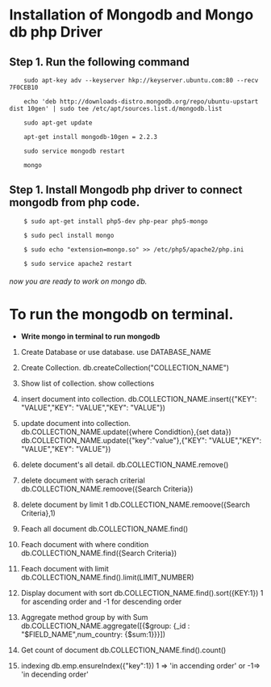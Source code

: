 # Installation of Mongodb and Mongo db php Driver
	
## Step 1. Run the following command 
		sudo apt-key adv --keyserver hkp://keyserver.ubuntu.com:80 --recv 7F0CEB10

		echo 'deb http://downloads-distro.mongodb.org/repo/ubuntu-upstart dist 10gen' | sudo tee /etc/apt/sources.list.d/mongodb.list

		sudo apt-get update

		apt-get install mongodb-10gen = 2.2.3

		sudo service mongodb restart

		mongo


## Step 1. Install Mongodb php driver to connect mongodb from php code.

		$ sudo apt-get install php5-dev php-pear php5-mongo

		$ sudo pecl install mongo

		$ sudo echo "extension=mongo.so" >> /etc/php5/apache2/php.ini

		$ sudo service apache2 restart

###### now you are ready to work on mongo db.

# To run the mongodb on terminal.

* **Write mongo in terminal to run mongodb**

1. Create Database or use database.
		use DATABASE_NAME

2. Create Collection. 
		db.createCollection("COLLECTION_NAME")

3. Show list of collection. 
		show collections

4. insert document into collection.
		db.COLLECTION_NAME.insert({"KEY": "VALUE","KEY": "VALUE","KEY": "VALUE"}) 

5. update document into collection.
		db.COLLECTION_NAME.update({where Condidtion},{set data})
			db.COLLECTION_NAME.update({"key":"value"},{"KEY": "VALUE","KEY": "VALUE","KEY": "VALUE"})

6. delete document's all detail.
		db.COLLECTION_NAME.remove()

7. delete document with serach criterial
		db.COLLECTION_NAME.remoove({Search Criteria})

8. delete document by limit 1 
		db.COLLECTION_NAME.remoove({Search Criteria},1)

9. Feach all document 
		db.COLLECTION_NAME.find()

10. Feach document with where condition 
		db.COLLECTION_NAME.find({Search Criteria})

11. Feach document with limit
		db.COLLECTION_NAME.find().limit(LIMIT_NUMBER)

12. Display document with sort 
		db.COLLECTION_NAME.find().sort({KEY:1}) 
		1 for ascending order and -1 for descending order

13. Aggregate method group by with Sum 
		db.COLLECTION_NAME.aggregate([{$group: {_id : "$FIELD_NAME",num_country: {$sum:1}}}])

14. Get count of document
		db.COLLECTION_NAME.find().count()

15. indexing
		db.emp.ensureIndex({"key":1})
		1 => 'in accending order' or -1=> 'in decending order' 



